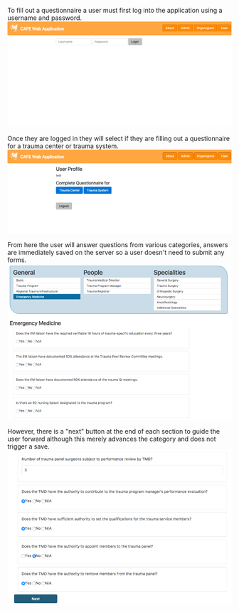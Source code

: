 To fill out a questionnaire a user must first log into the application using a username and password.
![Visualization Example](https://github.com/cafe-trauma/documentation/raw/master/user_guide/1.png)

Once they are logged in they will select if they are filling out a questionnaire for a trauma center or trauma system.
![Visualization Example](https://github.com/cafe-trauma/documentation/raw/master/user_guide/2.png)

From here the user will answer questions from various categories, answers are immediately saved on the server so a user doesn't need to submit any forms.
![Visualization Example](https://github.com/cafe-trauma/documentation/raw/master/user_guide/3.png)

However, there is a "next" button at the end of each section to guide the user forward although this merely advances the category and does not trigger a save.
![Visualization Example](https://github.com/cafe-trauma/documentation/raw/master/user_guide/4.png)
